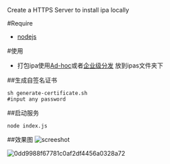 Create a HTTPS Server to install ipa locally

#Require
* [nodejs](https://nodejs.org/)

#使用
* 打包ipa使用[Ad-hoc](https://developer.apple.com/library/ios/documentation/IDEs/Conceptual/AppDistributionGuide/TestingYouriOSApp/TestingYouriOSApp.html)或者[企业级分发](https://developer.apple.com/library/ios/documentation/IDEs/Conceptual/AppDistributionGuide/DistributingEnterpriseProgramApps/DistributingEnterpriseProgramApps.html) 放到ipas文件夹下

##生成自签名证书
```
sh generate-certificate.sh
#input any password
```

##启动服务
```
node index.js
```

##效果图
![screeshot](https://cloud.githubusercontent.com/assets/4977911/8761994/82e33fc0-2d9e-11e5-873e-dbf6027f26a5.png)

![0dd9988f67781c0af2df4456a0328a72](https://cloud.githubusercontent.com/assets/4977911/8762061/5423ef66-2da0-11e5-9bb5-35fb97c424fa.png)



